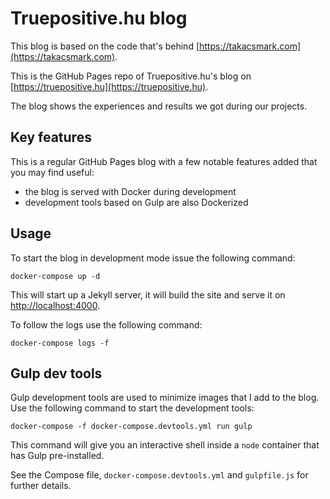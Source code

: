 # Truepositive.hu blog

This blog is based on the code that's behind [https://takacsmark.com](https://takacsmark.com).

This is the GitHub Pages repo of Truepositive.hu's blog on [https://truepositive.hu](https://truepositive.hu).

The blog shows the experiences and results we got during our projects.

## Key features

This is a regular GitHub Pages blog with a few notable features added that you may find useful:

- the blog is served with Docker during development
- development tools based on Gulp are also Dockerized

## Usage

To start the blog in development mode issue the following command:

```terminal
docker-compose up -d
```

This will start up a Jekyll server, it will build the site and serve it on [http://localhost:4000](http://localhost:4000).

To follow the logs use the following command:
```terminal
docker-compose logs -f
```

## Gulp dev tools

Gulp development tools are used to minimize images that I add to the blog. Use the following command to start the development tools:

```terminal
docker-compose -f docker-compose.devtools.yml run gulp
```

This command will give you an interactive shell inside a `node` container that has Gulp pre-installed.

See the Compose file, `docker-compose.devtools.yml` and `gulpfile.js` for further details.
